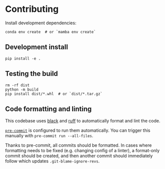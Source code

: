 # Contributing

Install development dependencies:

```
conda env create  # or `mamba env create`
```


## Development install

```
pip install -e .
```


## Testing the build

```
rm -rf dist
python -m build
pip install dist/*.whl  # or `dist/*.tar.gz`
```


## Code formatting and linting

This codebase uses [black](https://black.readthedocs.io/en/stable/) and
[ruff](https://github.com/charliermarsh/ruff) to automatically format and lint the code.

[`pre-commit`](https://pre-commit.com/) is configured to run them automatically. You can
trigger this manually with `pre-commit run --all-files`.

Thanks to pre-commit, all commits should be formatted. In cases where formatting needs
to be fixed (e.g. changing config of a linter), a format-only commit should be created,
and then another commit should immediately follow which updates
`.git-blame-ignore-revs`.

